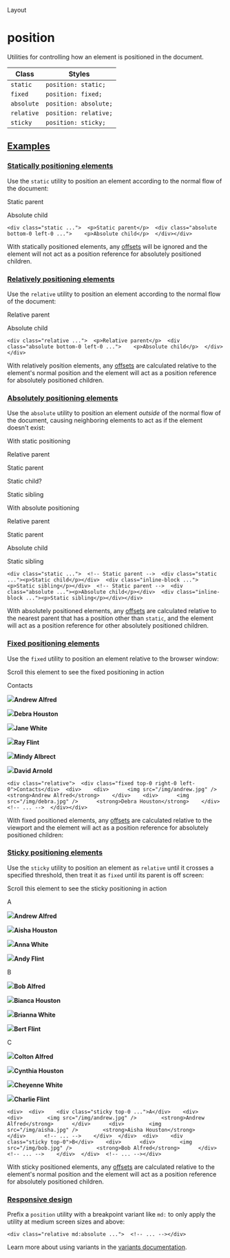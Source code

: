 <!--$-->

<!--/$-->

Layout

# position

Utilities for controlling how an element is positioned in the document.

| Class      | Styles                |
| ---------- | --------------------- |
| `static`   | `position: static;`   |
| `fixed`    | `position: fixed;`    |
| `absolute` | `position: absolute;` |
| `relative` | `position: relative;` |
| `sticky`   | `position: sticky;`   |

## [Examples](#examples)

### [Statically positioning elements](#statically-positioning-elements)

Use the `static` utility to position an element according to the normal flow of the document:

Static parent

Absolute child

```
<div class="static ...">  <p>Static parent</p>  <div class="absolute bottom-0 left-0 ...">    <p>Absolute child</p>  </div></div>
```

With statically positioned elements, any [offsets](/docs/top-right-bottom-left) will be ignored and the element will not act as a position reference for absolutely positioned children.

### [Relatively positioning elements](#relatively-positioning-elements)

Use the `relative` utility to position an element according to the normal flow of the document:

Relative parent

Absolute child

```
<div class="relative ...">  <p>Relative parent</p>  <div class="absolute bottom-0 left-0 ...">    <p>Absolute child</p>  </div></div>
```

With relatively position elements, any [offsets](/docs/top-right-bottom-left) are calculated relative to the element's normal position and the element will act as a position reference for absolutely positioned children.

### [Absolutely positioning elements](#absolutely-positioning-elements)

Use the `absolute` utility to position an element *outside* of the normal flow of the document, causing neighboring elements to act as if the element doesn't exist:

With static positioning

Relative parent

Static parent

Static child?

Static sibling

With absolute positioning

Relative parent

Static parent

Absolute child

Static sibling

```
<div class="static ...">  <!-- Static parent -->  <div class="static ..."><p>Static child</p></div>  <div class="inline-block ..."><p>Static sibling</p></div>  <!-- Static parent -->  <div class="absolute ..."><p>Absolute child</p></div>  <div class="inline-block ..."><p>Static sibling</p></div></div>
```

With absolutely positioned elements, any [offsets](/docs/top-right-bottom-left) are calculated relative to the nearest parent that has a position other than `static`, and the element will act as a position reference for other absolutely positioned children.

### [Fixed positioning elements](#fixed-positioning-elements)

Use the `fixed` utility to position an element relative to the browser window:

Scroll this element to see the fixed positioning in action

Contacts

![](https://images.unsplash.com/photo-1501196354995-cbb51c65aaea?ixlib=rb-1.2.1\&ixid=MnwxMjA3fDB8MHxwaG90by1wYWdlfHx8fGVufDB8fHx8\&auto=format\&fit=facearea\&facepad=4\&w=256\&h=256\&q=80)**Andrew Alfred**

![](https://images.unsplash.com/photo-1531123897727-8f129e1688ce?ixlib=rb-1.2.1\&ixid=MnwxMjA3fDB8MHxwaG90by1wYWdlfHx8fGVufDB8fHx8\&auto=format\&fit=facearea\&facepad=4\&w=256\&h=256\&q=80)**Debra Houston**

![](https://images.unsplash.com/photo-1517841905240-472988babdf9?ixlib=rb-1.2.1\&ixid=MnwxMjA3fDB8MHxwaG90by1wYWdlfHx8fGVufDB8fHx8\&auto=format\&fit=facearea\&facepad=4\&w=256\&h=256\&q=80)**Jane White**

![](https://images.unsplash.com/photo-1531427186611-ecfd6d936c79?ixlib=rb-1.2.1\&ixid=MnwxMjA3fDB8MHxwaG90by1wYWdlfHx8fGVufDB8fHx8\&auto=format\&fit=facearea\&facepad=4\&w=256\&h=256\&q=80)**Ray Flint**

![](https://images.unsplash.com/photo-1580489944761-15a19d654956?ixlib=rb-1.2.1\&ixid=MnwxMjA3fDB8MHxwaG90by1wYWdlfHx8fGVufDB8fHx8\&auto=format\&fit=facearea\&facepad=4\&w=256\&h=256\&q=80)**Mindy Albrect**

![](https://images.unsplash.com/photo-1492562080023-ab3db95bfbce?ixlib=rb-1.2.1\&ixid=MnwxMjA3fDB8MHxwaG90by1wYWdlfHx8fGVufDB8fHx8\&auto=format\&fit=facearea\&facepad=4\&w=256\&h=256\&q=80)**David Arnold**

```
<div class="relative">  <div class="fixed top-0 right-0 left-0">Contacts</div>  <div>    <div>      <img src="/img/andrew.jpg" />      <strong>Andrew Alfred</strong>    </div>    <div>      <img src="/img/debra.jpg" />      <strong>Debra Houston</strong>    </div>    <!-- ... -->  </div></div>
```

With fixed positioned elements, any [offsets](/docs/top-right-bottom-left) are calculated relative to the viewport and the element will act as a position reference for absolutely positioned children:

### [Sticky positioning elements](#sticky-positioning-elements)

Use the `sticky` utility to position an element as `relative` until it crosses a specified threshold, then treat it as `fixed` until its parent is off screen:

Scroll this element to see the sticky positioning in action

A

![](https://images.unsplash.com/photo-1501196354995-cbb51c65aaea?ixlib=rb-1.2.1\&ixid=MnwxMjA3fDB8MHxwaG90by1wYWdlfHx8fGVufDB8fHx8\&auto=format\&fit=facearea\&facepad=4\&w=256\&h=256\&q=80)**Andrew Alfred**

![](https://images.unsplash.com/photo-1531123897727-8f129e1688ce?ixlib=rb-1.2.1\&ixid=MnwxMjA3fDB8MHxwaG90by1wYWdlfHx8fGVufDB8fHx8\&auto=format\&fit=facearea\&facepad=4\&w=256\&h=256\&q=80)**Aisha Houston**

![](https://images.unsplash.com/photo-1517841905240-472988babdf9?ixlib=rb-1.2.1\&ixid=MnwxMjA3fDB8MHxwaG90by1wYWdlfHx8fGVufDB8fHx8\&auto=format\&fit=facearea\&facepad=4\&w=256\&h=256\&q=80)**Anna White**

![](https://images.unsplash.com/photo-1531427186611-ecfd6d936c79?ixlib=rb-1.2.1\&ixid=MnwxMjA3fDB8MHxwaG90by1wYWdlfHx8fGVufDB8fHx8\&auto=format\&fit=facearea\&facepad=4\&w=256\&h=256\&q=80)**Andy Flint**

B

![](https://images.unsplash.com/photo-1501196354995-cbb51c65aaea?ixlib=rb-1.2.1\&ixid=MnwxMjA3fDB8MHxwaG90by1wYWdlfHx8fGVufDB8fHx8\&auto=format\&fit=facearea\&facepad=4\&w=256\&h=256\&q=80)**Bob Alfred**

![](https://images.unsplash.com/photo-1531123897727-8f129e1688ce?ixlib=rb-1.2.1\&ixid=MnwxMjA3fDB8MHxwaG90by1wYWdlfHx8fGVufDB8fHx8\&auto=format\&fit=facearea\&facepad=4\&w=256\&h=256\&q=80)**Bianca Houston**

![](https://images.unsplash.com/photo-1517841905240-472988babdf9?ixlib=rb-1.2.1\&ixid=MnwxMjA3fDB8MHxwaG90by1wYWdlfHx8fGVufDB8fHx8\&auto=format\&fit=facearea\&facepad=4\&w=256\&h=256\&q=80)**Brianna White**

![](https://images.unsplash.com/photo-1531427186611-ecfd6d936c79?ixlib=rb-1.2.1\&ixid=MnwxMjA3fDB8MHxwaG90by1wYWdlfHx8fGVufDB8fHx8\&auto=format\&fit=facearea\&facepad=4\&w=256\&h=256\&q=80)**Bert Flint**

C

![](https://images.unsplash.com/photo-1501196354995-cbb51c65aaea?ixlib=rb-1.2.1\&ixid=MnwxMjA3fDB8MHxwaG90by1wYWdlfHx8fGVufDB8fHx8\&auto=format\&fit=facearea\&facepad=4\&w=256\&h=256\&q=80)**Colton Alfred**

![](https://images.unsplash.com/photo-1531123897727-8f129e1688ce?ixlib=rb-1.2.1\&ixid=MnwxMjA3fDB8MHxwaG90by1wYWdlfHx8fGVufDB8fHx8\&auto=format\&fit=facearea\&facepad=4\&w=256\&h=256\&q=80)**Cynthia Houston**

![](https://images.unsplash.com/photo-1517841905240-472988babdf9?ixlib=rb-1.2.1\&ixid=MnwxMjA3fDB8MHxwaG90by1wYWdlfHx8fGVufDB8fHx8\&auto=format\&fit=facearea\&facepad=4\&w=256\&h=256\&q=80)**Cheyenne White**

![](https://images.unsplash.com/photo-1531427186611-ecfd6d936c79?ixlib=rb-1.2.1\&ixid=MnwxMjA3fDB8MHxwaG90by1wYWdlfHx8fGVufDB8fHx8\&auto=format\&fit=facearea\&facepad=4\&w=256\&h=256\&q=80)**Charlie Flint**

```
<div>  <div>    <div class="sticky top-0 ...">A</div>    <div>      <div>        <img src="/img/andrew.jpg" />        <strong>Andrew Alfred</strong>      </div>      <div>        <img src="/img/aisha.jpg" />        <strong>Aisha Houston</strong>      </div>      <!-- ... -->    </div>  </div>  <div>    <div class="sticky top-0">B</div>    <div>      <div>        <img src="/img/bob.jpg" />        <strong>Bob Alfred</strong>      </div>      <!-- ... -->    </div>  </div>  <!-- ... --></div>
```

With sticky positioned elements, any [offsets](/docs/top-right-bottom-left) are calculated relative to the element's normal position and the element will act as a position reference for absolutely positioned children.

### [Responsive design](#responsive-design)

Prefix <!-- -->a<!-- --> `position` utility<!-- --> <!-- -->with a breakpoint variant like `md:` to only apply the utility at <!-- -->medium<!-- --> <!-- -->screen sizes and above:

```
<div class="relative md:absolute ...">  <!-- ... --></div>
```

Learn more about using variants in the [variants documentation](/docs/hover-focus-and-other-states).

<!--$-->

<!--/$-->
